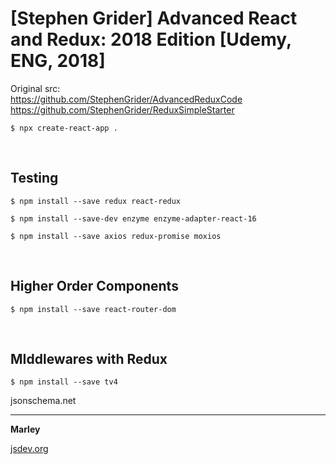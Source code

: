 # [Stephen Grider]  Advanced React and Redux: 2018 Edition [Udemy, ENG, 2018]

Original src:  
https://github.com/StephenGrider/AdvancedReduxCode  
https://github.com/StephenGrider/ReduxSimpleStarter


    $ npx create-react-app .

<br/>

## Testing

    $ npm install --save redux react-redux

    $ npm install --save-dev enzyme enzyme-adapter-react-16

    $ npm install --save axios redux-promise moxios

<br/>

## Higher Order Components

    $ npm install --save react-router-dom

<br/>

## MIddlewares with Redux

    $ npm install --save tv4

jsonschema.net


---

**Marley**

<a href="https://jsdev.org">jsdev.org</a>